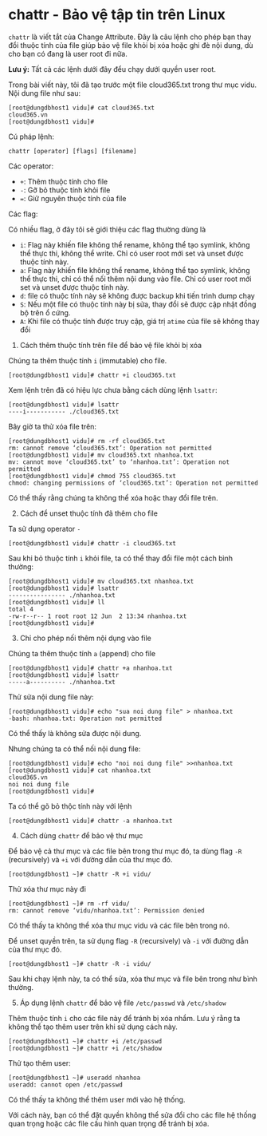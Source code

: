 # chattr - Bảo vệ tập tin trên Linux

`chattr` là viết tắt của Change Attribute. Đây là câu lệnh cho phép bạn thay đổi thuộc tính của file giúp bảo vệ file khỏi bị xóa hoặc ghi đè nội dung, dù cho bạn có đang là user root đi nữa.

**Lưu ý:** Tất cả các lệnh dưới đây đểu chạy dưới quyền user root.

Trong bài viết này, tôi đã tạo trước một file cloud365.txt trong thư mục vidu. Nội dung file như sau:

    [root@dungdbhost1 vidu]# cat cloud365.txt
    cloud365.vn
    [root@dungdbhost1 vidu]#

Cú pháp lệnh:

    chattr [operator] [flags] [filename]

Các operator:

- `+`: Thêm thuộc tính cho file
- `-`: Gỡ bỏ thuộc tính khỏi file
- `=`: Giữ nguyên thuộc tính của file

Các flag:

Có nhiều flag, ở đây tôi sẽ giới thiệu các flag thường dùng là

- `i`: Flag này khiến file không thể rename, không thể tạo symlink, không thể thực thi, không thể write. Chỉ có user root mới set và unset được thuộc tính này.
- `a`: Flag này khiến file không thể rename, không thể tạo symlink, không thể thực thi, chỉ có thể nối thêm nội dung vào file. Chỉ có user root mới set và unset được thuộc tính này.
- `d`: file có thuộc tính này sẽ không được backup khi tiến trình dump chạy
- `S`: Nếu một file có thuộc tính này bị sửa, thay đổi sẽ được cập nhật đồng bộ trên ổ cứng.
- `A`: Khi file có thuộc tính được truy cập, giá trị `atime` của file sẽ không thay đổi

1. Cách thêm thuộc tính trên file để bảo vệ file khỏi bị xóa

Chúng ta thêm thuộc tính `i` (immutable) cho file.

    [root@dungdbhost1 vidu]# chattr +i cloud365.txt

Xem lệnh trên đã có hiệu lực chưa bằng cách dùng lệnh `lsattr`:

    [root@dungdbhost1 vidu]# lsattr
    ----i----------- ./cloud365.txt

Bây giờ ta thử xóa file trên:

    [root@dungdbhost1 vidu]# rm -rf cloud365.txt
    rm: cannot remove ‘cloud365.txt’: Operation not permitted
    [root@dungdbhost1 vidu]# mv cloud365.txt nhanhoa.txt
    mv: cannot move ‘cloud365.txt’ to ‘nhanhoa.txt’: Operation not permitted
    [root@dungdbhost1 vidu]# chmod 755 cloud365.txt
    chmod: changing permissions of ‘cloud365.txt’: Operation not permitted

Có thể thấy rằng chúng ta không thể xóa hoặc thay đổi file trên.

2. Cách để unset thuộc tính đã thêm cho file

Ta sử dụng operator `-`

    [root@dungdbhost1 vidu]# chattr -i cloud365.txt

Sau khi bỏ thuộc tính `i` khỏi file, ta có thể thay đổi file một cách bình thường:

    [root@dungdbhost1 vidu]# mv cloud365.txt nhanhoa.txt
    [root@dungdbhost1 vidu]# lsattr
    ---------------- ./nhanhoa.txt
    [root@dungdbhost1 vidu]# ll
    total 4
    -rw-r--r-- 1 root root 12 Jun  2 13:34 nhanhoa.txt
    [root@dungdbhost1 vidu]#

3. Chỉ cho phép nối thêm nội dụng vào file

Chúng ta thêm thuộc tính `a` (append) cho file

    [root@dungdbhost1 vidu]# chattr +a nhanhoa.txt
    [root@dungdbhost1 vidu]# lsattr
    -----a---------- ./nhanhoa.txt

Thử sửa nội dung file này:

    [root@dungdbhost1 vidu]# echo "sua noi dung file" > nhanhoa.txt
    -bash: nhanhoa.txt: Operation not permitted

Có thể thấy là không sửa được nội dung.

Nhưng chúng ta có thể nối nội dung file:

    [root@dungdbhost1 vidu]# echo "noi noi dung file" >>nhanhoa.txt
    [root@dungdbhost1 vidu]# cat nhanhoa.txt
    cloud365.vn
    noi noi dung file
    [root@dungdbhost1 vidu]#

Ta có thể gõ bỏ thộc tính này với lệnh

    [root@dungdbhost1 vidu]# chattr -a nhanhoa.txt  

4. Cách dùng `chattr` để bảo vệ thư mục

Để bảo vệ cả thư mục và các file bên trong thư mục đó, ta dùng flag `-R` (recursively) và `+i` với đường dẫn của thư mục đó.

    [root@dungdbhost1 ~]# chattr -R +i vidu/

Thử xóa thư mục này đi

    [root@dungdbhost1 ~]# rm -rf vidu/
    rm: cannot remove ‘vidu/nhanhoa.txt’: Permission denied

Có thể thấy ta không thể xóa thư mục vidu và các file bên trong nó.

Để unset quyền trên, ta sử dụng flag `-R` (recursively) và `-i` với đường dẫn của thư mục đó.

    [root@dungdbhost1 ~]# chattr -R -i vidu/

Sau khi chạy lệnh này, ta có thể sửa, xóa thư mục và file bên trong như bình thường.

5. Áp dụng lệnh `chattr` để bảo vệ file `/etc/passwd` và `/etc/shadow`

Thêm thuộc tính `i` cho các file này để tránh bị xóa nhầm. Lưu ý rằng ta không thể tạo thêm user trên khi sử dụng cách này.

    [root@dungdbhost1 ~]# chattr +i /etc/passwd
    [root@dungdbhost1 ~]# chattr +i /etc/shadow

Thử tạo thêm user:

    [root@dungdbhost1 ~]# useradd nhanhoa
    useradd: cannot open /etc/passwd

Có thể thấy ta không thể thêm user mới vào hệ thống.

Với cách này, bạn có thể đặt quyền không thể sửa đổi cho các file hệ thống quan trọng hoặc các file cấu hình quan trọng để tránh bị xóa.